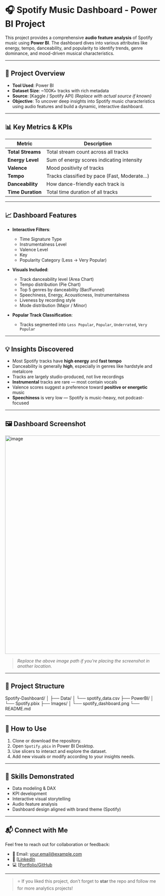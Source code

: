 # 🎧 Spotify Music Dashboard - Power BI Project

This project provides a comprehensive **audio feature analysis** of Spotify music using **Power BI**. The dashboard dives into various attributes like energy, tempo, danceability, and popularity to identify trends, genre dominance, and mood-driven musical characteristics.

---

## 📌 Project Overview

- **Tool Used**: Power BI
- **Dataset Size**: ~100K+ tracks with rich metadata
- **Source**: [Kaggle / Spotify API] *(Replace with actual source if known)*
- **Objective**: To uncover deep insights into Spotify music characteristics using audio features and build a dynamic, interactive dashboard.

---

## 📊 Key Metrics & KPIs

| Metric                | Description                                  |
|------------------------|----------------------------------------------|
| **Total Streams**      | Total stream count across all tracks         |
| **Energy Level**       | Sum of energy scores indicating intensity    |
| **Valence**            | Mood positivity of tracks                    |
| **Tempo**              | Tracks classified by pace (Fast, Moderate…) |
| **Danceability**       | How dance-friendly each track is            |
| **Time Duration**      | Total time duration of all tracks            |

---

## 📈 Dashboard Features

- **Interactive Filters**:
  - Time Signature Type
  - Instrumentalness Level
  - Valence Level
  - Key
  - Popularity Category (Less → Very Popular)

- **Visuals Included**:
  - Track danceability level (Area Chart)
  - Tempo distribution (Pie Chart)
  - Top 5 genres by danceability (Bar/Funnel)
  - Speechiness, Energy, Acousticness, Instrumentalness
  - Liveness by recording style
  - Mode distribution (Major / Minor)

- **Popular Track Classification**:
  - Tracks segmented into `Less Popular`, `Popular`, `Underrated`, `Very Popular`

---

## 💡 Insights Discovered

- Most Spotify tracks have **high energy** and **fast tempo**
- Danceability is generally **high**, especially in genres like hardstyle and metalcore
- Tracks are largely studio-produced, not live recordings
- **Instrumental** tracks are rare — most contain vocals
- Valence scores suggest a preference toward **positive or energetic** music
- **Speechiness** is very low — Spotify is music-heavy, not podcast-focused

---

## 🖼️ Dashboard Screenshot

<img width="1256" height="708" alt="image" src="https://github.com/user-attachments/assets/9e2ccc67-6aa0-449c-8e97-69614038fc77" />


> *Replace the above image path if you're placing the screenshot in another location.*

---

## 📁 Project Structure

Spotify-Dashboard/
│
├── Data/
│ └── spotify_data.csv
├── PowerBI/
│ └── Spotify.pbix
├── Images/
│ └── spotify_dashboard.png
└── README.md


---

## 📌 How to Use

1. Clone or download the repository.
2. Open `Spotify.pbix` in Power BI Desktop.
3. Use slicers to interact and explore the dataset.
4. Add new visuals or modify according to your insights needs.

---

## 🧠 Skills Demonstrated

- Data modeling & DAX
- KPI development
- Interactive visual storytelling
- Audio feature analysis
- Dashboard design aligned with brand theme (Spotify)

---

## 📬 Connect with Me

Feel free to reach out for collaboration or feedback:

- 📧 Email: your.email@example.com
- 💼 [[LinkedIn](https://linkedin.com/in/yourprofile](https://www.linkedin.com/in/pushpkar-roy/))
- 💻 [[Portfolio/GitHub](https://github.com/yourusername](https://github.com/PushpkarRoy))

---

> ⭐ If you liked this project, don’t forget to **star** the repo and follow me for more analytics projects!
